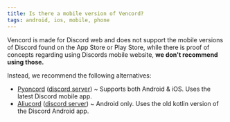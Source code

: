 ```yaml
---
title: Is there a mobile version of Vencord?
tags: android, ios, mobile, phone
---
```


Vencord is made for Discord web and does not support the mobile versions of Discord found on the App Store or Play Store, while there is proof of concepts regarding using Discords mobile website, **we don't recommend using those.**

Instead, we recommend the following alternatives:

-   [Pyoncord](https://github.com/pyoncord/Pyoncord) ([discord server](https://discord.gg/XjYgWXHb9Q)) ~ Supports both Android & iOS. Uses the latest Discord mobile app.
-   [Aliucord](https://aliucord.com) ([discord server](https://discord.gg/EsNDvBaHVU)) ~ Android only. Uses the old kotlin version of the Discord Android app.
